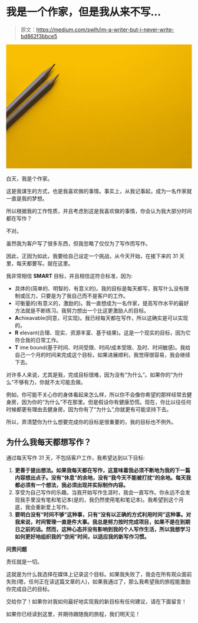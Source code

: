 # 我是一个作家，但是我从来不写…

> 原文：<https://medium.com/swlh/im-a-writer-but-i-never-write-bd862f3bbce5>

![](img/66b1790bd9f160adee8d84945b67cc64.png)

白天，我是个作家。

这是我谋生的方式，也是我喜欢做的事情。事实上，从我记事起，成为一名作家就一直是我的梦想。

所以根据我的工作性质，并且考虑到这是我喜欢做的事情，你会认为我大部分时间都在写作？

不对。

虽然我为客户写了很多东西，但我忽略了仅仅为了写作而写作。

因此，正因为如此，我要给自己设定一个挑战，从今天开始，在接下来的 31 天里，每天都要写。就在这里。

我非常相信 **SMART** 目标，并且相信这符合标准，因为:

*   具体的(简单的、明智的、有意义的)。我的目标是每天都写，我写什么没有限制或压力，只要是为了我自己而不是客户的工作。
*   可衡量的(有意义的，激励的)。我一直想成为一名作家，提高写作水平的最好方法就是不断练习。我努力想出一个比这更激励人的目标。
*   **A**chieavable(同意，可实现)。我已经每天都在写作，所以这确实是可以实现的。
*   **R** elevant(合理、现实、资源丰富、基于结果)。这是一个现实的目标，因为它符合我的日常工作。
*   **T** ime bound(基于时间、时间受限、时间/成本受限、及时、时间敏感)。我给自己一个月的时间来完成这个目标，如果进展顺利，我觉得很容易，我会继续下去。

对许多人来说，尤其是我，完成目标很难，因为没有“为什么”。如果你的“为什么”不够有力，你就不太可能去做。

例如，你可能不关心你的身体看起来怎么样，所以你不会像你希望的那样经常去健身房，因为你的“为什么”不在那里。但是假设你有健康恐慌。现在，你比以往任何时候都更有理由去健身房。因为你有了“为什么”,你就更有可能坚持下去。

所以，弄清楚你为什么想要完成你的目标是很重要的，我的目标也不例外。

## 为什么我每天都想写作？

通过每天写作 31 天，不包括客户工作，我希望达到以下目标:

1.  **更善于提出想法。如果我每天都在写作，这意味着我必须不断地为我的下一篇内容想出点子。没有“休息”的余地，没有“我今天不能被打扰”的余地。每天我都必须有一个想法，我必须出现并实际制作内容。**
2.  享受为自己写作的乐趣。当我开始写作生涯时，我会一直写作。你永远不会发现我手里没有笔和笔记本(是的，我仍然使用笔和笔记本)。我希望到这个月底，我会重新爱上写作。
3.  **要明白没有“时间不够”这种事，只有“没有以正确的方式利用时间”这种事。对我来说，时间管理一直是件大事。我总是努力按时完成项目，如果不是在到期日之前的话。然而，这种心态并没有影响到我的个人写作生活，所以我想学习如何更好地组织我的“空闲”时间，以适应我的新写作习惯。**

**问责问题**

责任就是一切。

这就是为什么我选择在媒体上记录这个目标。如果我失败了，我会在所有观众面前失败(嗯，任何正在读这篇文章的人)，如果我通过了，那么我希望我的旅程能激励你完成自己的目标。

交给你了！如果你对我如何最好地实现我的新目标有任何建议，请在下面留言！

如果你已经读到这里，并期待跟随我的旅程，我们明天见！